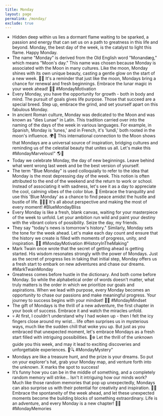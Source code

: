 ```yaml
---
title: Monday
layout: page
permalink: /monday/
exclude: true
---
```


- Hidden deep within us lies a dormant flame waiting to be sparked, a passion and energy that can set us on a path to greatness in this life and beyond. Monday, the best day of the week, is the catalyst to light this flame. Happy Monday.
- The name "Monday" is derived from the Old English word "Monandæg," which means "Moon's day." This name was chosen because Monday is associated with the Moon in many cultures. Like the moon, Monday shines with its own unique beauty, casting a gentle glow on the start of a new week. 🌙✨ It's a reminder that just like the moon, Mondays bring a chance for renewal and fresh beginnings. Embrace the lunar magic in your week ahead! 🚀🌟 #MondayMotivation
- Every Monday, you have the opportunity for growth - both in body and mind. The pursuit of goals gives life purpose. Those that succeed are a special breed. Step up, embrace the grind, and set yourself apart on this fabulous Monday.
- In ancient Roman culture, Monday was dedicated to the Moon and was known as "dies Lunae" in Latin. This tradition carried over into the naming of the days of the week in various languages. For example, in Spanish, Monday is 'lunes,' and in French, it's 'lundi,' both rooted in the moon's influence. 🌍💫 This international connection to the Moon shows that Mondays are a universal source of inspiration, bridging cultures and reminding us of the celestial beauty that unites us all. Let's make this #MondayMarvelous!" 🌎🌟
- Today we celebrate Monday, the day of new beginnings. Leave behind what went wrong last week and be the best version of yourself.
- The term "Blue Monday" is used colloquially to refer to the idea that Monday is the most depressing day of the week. This notion is often attributed to the end of the weekend and the return to work or school. Instead of associating it with sadness, let's see it as a day to appreciate the cool, calming vibes of the color blue. 💙 Embrace the tranquility and use this 'Blue Monday' as a chance to find peace amidst the hustle and bustle of life. 🧘‍♀️✨ It's all about perspective and making the most of every moment! #BlueMondayBliss
- Every Monday is like a fresh, blank canvas, waiting for your masterpiece of the week to unfold. Let your ambition run wild and paint your destiny with the vibrant colors of possibility. Seize the day, my friends.
- They say "today's news is tomorrow's history." Similarly, Monday sets the tone for the week ahead. Let's make each day count and ensure that the history we create is filled with moments of progress, unity, and inspiration. 🌟📜 #MondayMotivation #HistoryInTheMaking"
- Mark Twain once wrote that the secret of getting ahead is getting started. His wisdom resonates strongly with the power of Mondays. Just as the secret of progress lies in taking that initial step, Monday offers us a fresh start to embark on new adventures and chase our dreams. #MarkTwainMonday
- Greatness comes before hustle in the dictionary. And both come before Monday. So while the alphabetical order of words doesn't matter, what truly matters is the order in which we prioritize our goals and aspirations. When we lead with purpose, every Monday becomes an opportunity to chase our passions and make meaningful progress. Your journey to success begins with your mindset! 🚀🌟 #MondayMindset
- The gift of Mondays is the thrill of a new adventure, the first chapter in your book of success. Embrace it and watch the miracles unfold.
- 💀 At first, I couldn't understand why I had woken up - then I felt the icy fingers close around my wrist… life often surprises us in mysterious ways, much like the sudden chill that woke you up. But just as you embraced that unexpected moment, let's embrace Mondays as a fresh start filled with intriguing possibilities. 🌄❄️ Let the thrill of the unknown guide you this week, and may it lead to exciting discoveries and unforgettable experiences. 💫🔍 #MondayMystery"
- Mondays are like a treasure hunt, and the prize is your dreams. So put on your explorer's hat, grab your Monday map, and venture forth into the unknown. X marks the spot to success!
- It’s funny how you can be in the middle of something, and a completely random memory will strike… Isn't it intriguing how our minds work? Much like those random memories that pop up unexpectedly, Mondays can also surprise us with their potential for creativity and inspiration. 🧠💭 Embrace the spontaneity of the week ahead, and let these unexpected moments become the building blocks of something extraordinary. Life is an adventure, and every Monday is a new chapter! 📖🌠 #MondayMemories
